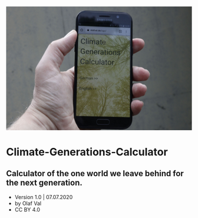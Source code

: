 ![Climate-Generations-Calculator](cgc-climat-generations-calculator-Monatge-02.jpg)

# Climate-Generations-Calculator
## Calculator of the one world we leave behind for the next generation.

- Version 1.0 | 07.07.2020
- by Olaf Val
- CC BY 4.0
